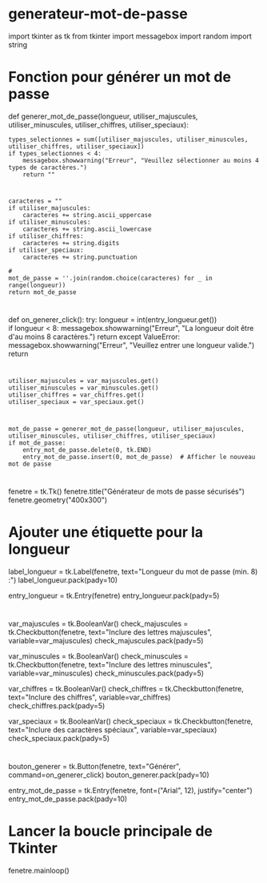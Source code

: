 # generateur-mot-de-passe
import tkinter as tk
from tkinter import messagebox
import random
import string

# Fonction pour générer un mot de passe
def generer_mot_de_passe(longueur, utiliser_majuscules, utiliser_minuscules, utiliser_chiffres, utiliser_speciaux):
    
    types_selectionnes = sum([utiliser_majuscules, utiliser_minuscules, utiliser_chiffres, utiliser_speciaux])
    if types_selectionnes < 4:
        messagebox.showwarning("Erreur", "Veuillez sélectionner au moins 4 types de caractères.")
        return ""

   #
    caracteres = ""
    if utiliser_majuscules:
        caracteres += string.ascii_uppercase  
    if utiliser_minuscules:  
        caracteres += string.ascii_lowercase  
    if utiliser_chiffres:
        caracteres += string.digits  
    if utiliser_speciaux:
        caracteres += string.punctuation  

    #
    mot_de_passe = ''.join(random.choice(caracteres) for _ in range(longueur))
    return mot_de_passe

#
def on_generer_click():
    try:
        longueur = int(entry_longueur.get())  
        if longueur < 8: 
            messagebox.showwarning("Erreur", "La longueur doit être d'au moins 8 caractères.")
            return
    except ValueError:
        messagebox.showwarning("Erreur", "Veuillez entrer une longueur valide.")
        return

   #
    utiliser_majuscules = var_majuscules.get()
    utiliser_minuscules = var_minuscules.get()
    utiliser_chiffres = var_chiffres.get()
    utiliser_speciaux = var_speciaux.get()

#
    mot_de_passe = generer_mot_de_passe(longueur, utiliser_majuscules, utiliser_minuscules, utiliser_chiffres, utiliser_speciaux)
    if mot_de_passe:
        entry_mot_de_passe.delete(0, tk.END) 
        entry_mot_de_passe.insert(0, mot_de_passe)  # Afficher le nouveau mot de passe

#
fenetre = tk.Tk()
fenetre.title("Générateur de mots de passe sécurisés")
fenetre.geometry("400x300") 

# Ajouter une étiquette pour la longueur
label_longueur = tk.Label(fenetre, text="Longueur du mot de passe (min. 8) :")
label_longueur.pack(pady=10)


entry_longueur = tk.Entry(fenetre)
entry_longueur.pack(pady=5)

#
var_majuscules = tk.BooleanVar()
check_majuscules = tk.Checkbutton(fenetre, text="Inclure des lettres majuscules", variable=var_majuscules)
check_majuscules.pack(pady=5)

var_minuscules = tk.BooleanVar()
check_minuscules = tk.Checkbutton(fenetre, text="Inclure des lettres minuscules", variable=var_minuscules)
check_minuscules.pack(pady=5)

var_chiffres = tk.BooleanVar()
check_chiffres = tk.Checkbutton(fenetre, text="Inclure des chiffres", variable=var_chiffres)
check_chiffres.pack(pady=5)

var_speciaux = tk.BooleanVar()
check_speciaux = tk.Checkbutton(fenetre, text="Inclure des caractères spéciaux", variable=var_speciaux)
check_speciaux.pack(pady=5)

#
bouton_generer = tk.Button(fenetre, text="Générer", command=on_generer_click)
bouton_generer.pack(pady=10)


entry_mot_de_passe = tk.Entry(fenetre, font=("Arial", 12), justify="center")
entry_mot_de_passe.pack(pady=10)

# Lancer la boucle principale de Tkinter
fenetre.mainloop()
